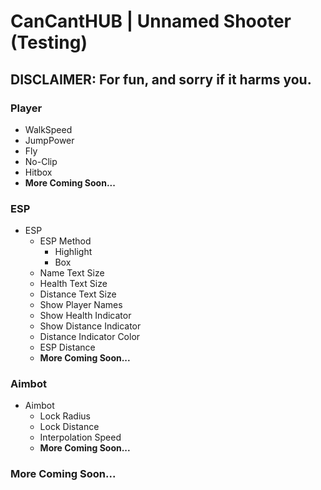 # CanCantHUB | Unnamed Shooter (Testing)
## DISCLAIMER: For fun, and sorry if it harms you.

### Player
- WalkSpeed
- JumpPower
- Fly
- No-Clip
- Hitbox
- **More Coming Soon...**

### ESP
- ESP
  - ESP Method
    - Highlight
    - Box
  - Name Text Size
  - Health Text Size
  - Distance Text Size
  - Show Player Names
  - Show Health Indicator
  - Show Distance Indicator
  - Distance Indicator Color
  - ESP Distance
  - **More Coming Soon...**

### Aimbot
- Aimbot
  - Lock Radius
  - Lock Distance
  - Interpolation Speed
  - **More Coming Soon...**

### More Coming Soon...
